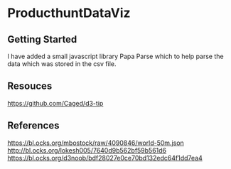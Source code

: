 # ProducthuntDataViz

## Getting Started

I have added a small javascript library Papa Parse which to help parse the data which was stored in the csv file.


## Resouces
https://github.com/Caged/d3-tip

## References
https://bl.ocks.org/mbostock/raw/4090846/world-50m.json
http://bl.ocks.org/lokesh005/7640d9b562bf59b561d6
https://bl.ocks.org/d3noob/bdf28027e0ce70bd132edc64f1dd7ea4